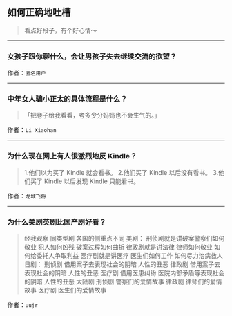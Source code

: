 ## 如何正确地吐槽

> 看点好段子，有个好心情～


 
---

### 女孩子跟你聊什么，会让男孩子失去继续交流的欲望？

> 


作者：`匿名用户`

---

### 中年女人骗小正太的具体流程是什么？

> 「把卷子给我看看，考多少分妈妈也不会生气的。」


作者：`Li Xiaohan`

---

### 为什么现在网上有人很激烈地反 Kindle？

> 1.他们以为买了 Kindle 就会看书。
> 2.他们买了 Kindle 以后没有看书。
> 3.他们买了 Kindle 以后发现 Kindle 只能看书。


作者：`龙城飞将`

---

### 为什么美剧英剧比国产剧好看？

> 经我观察 同类型剧 各国的侧重点不同
> 美剧：
> 刑侦剧就是讲破案警察们如何敬业 犯人如何凶残 破案过程如何曲折
> 律政剧就是讲法律 律师如何敬业 如何给委托人争取利益
> 医疗剧就是讲医疗 医生们如何工作 如何尽力治病救人
> 日剧：
> 刑侦剧 借用案子去表现社会的阴暗 人性的丑恶
> 律政剧 借用案子去表现社会的阴暗 人性的丑恶
> 医疗剧 借用医患纠纷 医院内部矛盾等表现社会的阴暗 人性的丑恶
> 大陆剧
> 刑侦剧 警察们的爱情故事
> 律政剧 律师们的爱情故事
> 医疗剧 医生们的爱情故事


作者：`uujr`